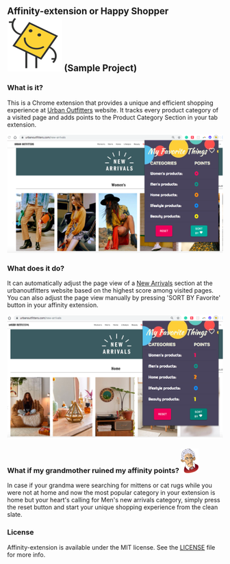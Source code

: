 ## Affinity-extension or Happy Shopper ![alt text](assets/icons/128.png)  (Sample Project)
### What is it?
This is a Chrome extension that provides a unique and efficient shopping experience at [Urban Outfitters](https://www.urbanoutfitters.com/new-arrivals) website.
It tracks every product category of a visited page and adds points to the Product Category Section in your tab extension. 

![alt text](assets/affinity.png)

### What does it do?
It can automatically adjust the page view of a [New Arrivals](https://www.urbanoutfitters.com/new-arrivals) section at the urbanoutfitters website based on the highest score among visited pages. 
You can also adjust the page view manually by pressing 'SORT BY Favorite' button in your affinity extension. 

![alt text](assets/affinity-update.png)

### What if my grandmother ruined my affinity points? ![alt text](assets/granny48.png) 
In case if your grandma were searching for mittens or cat rugs while you were not at home and now the most popular category in your extension is home but your heart's calling for Men's new arrivals category, simply press the reset button and start your unique shopping experience from the clean slate.

### License
Affinity-extension is available under the MIT license. See the [LICENSE](LICENSE.md) file for more info.

